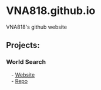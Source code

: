 # VNA818.github.io
VNA818's github website
<br>
<h2>Projects:</h2>
<h3>World Search</h3>
&emsp;- <a href="https://vna818.github.io/world-search">Website</a>
<br>&emsp;- <a href="https://github.com/VNA818/world-search">Repo</a>

